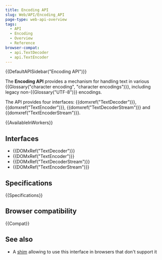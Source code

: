 ```yaml
---
title: Encoding API
slug: Web/API/Encoding_API
page-type: web-api-overview
tags:
  - API
  - Encoding
  - Overview
  - Reference
browser-compat:
  - api.TextDecoder
  - api.TextEncoder
---
```


{{DefaultAPISidebar("Encoding API")}}

The **Encoding API** provides a mechanism for handling text in various {{Glossary("character encoding", "character encodings")}}, including legacy non-{{Glossary("UTF-8")}} encodings.

The API provides four interfaces: {{domxref("TextDecoder")}}, {{domxref("TextEncoder")}}, {{domxref("TextDecoderStream")}} and {{domxref("TextEncoderStream")}}.

{{AvailableInWorkers}}

## Interfaces

- {{DOMxRef("TextDecoder")}}
- {{DOMxRef("TextEncoder")}}
- {{DOMxRef("TextDecoderStream")}}
- {{DOMxRef("TextEncoderStream")}}

## Specifications

{{Specifications}}

## Browser compatibility

{{Compat}}

## See also

- A [shim](https://github.com/inexorabletash/text-encoding) allowing to use this interface in browsers that don't support it
